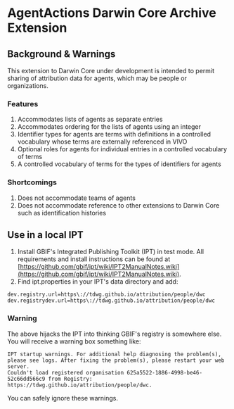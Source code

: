 # AgentActions Darwin Core Archive Extension

## Background & Warnings

This extension to Darwin Core under development is intended to permit sharing of attribution data for agents, which may be people or organizations.

### Features

1. Accommodates lists of agents as separate entries
2. Accommodates ordering for the lists of agents using an integer
3. Identifier types for agents are terms with definitions in a controlled vocabulary whose terms are externally referenced in VIVO
4. Optional roles for agents for individual entries in a controlled vocabulary of terms
5. A controlled vocabulary of terms for the types of identifiers for agents

### Shortcomings

1. Does not accommodate teams of agents
2. Does not accommodate reference to other extensions to Darwin Core such as identification histories

## Use in a local IPT

1. Install GBIF's Integrated Publishing Toolkit (IPT) in test mode. All requirements and install instructions can be found at [https://github.com/gbif/ipt/wiki/IPT2ManualNotes.wiki](https://github.com/gbif/ipt/wiki/IPT2ManualNotes.wiki).
2. Find ipt.properties in your IPT's data directory and add:

```
dev.registry.url=https\://tdwg.github.io/attribution/people/dwc
dev.registrydev.url=https\://tdwg.github.io/attribution/people/dwc
```

### Warning

The above hijacks the IPT into thinking GBIF's registry is somewhere else. You will receive a warning box something like:

```
IPT startup warnings. For additional help diagnosing the problem(s), please see logs. After fixing the problem(s), please restart your web server.
Couldn't load registered organisation 625a5522-1886-4998-be46-52c66dd566c9 from Registry: https://tdwg.github.io/attribution/people/dwc.
```

You can safely ignore these warnings.
